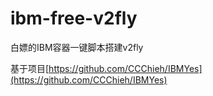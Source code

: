 # ibm-free-v2fly
白嫖的IBM容器一键脚本搭建v2fly

基于项目[https://github.com/CCChieh/IBMYes](https://github.com/CCChieh/IBMYes)
